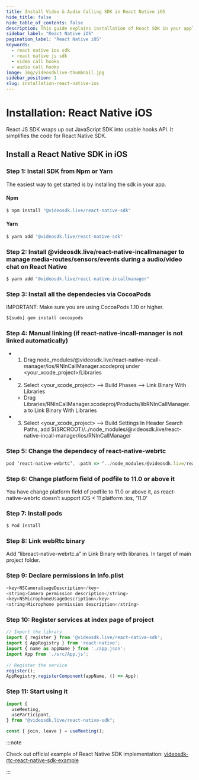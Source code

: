 ```yaml
---
title: Install Video & Audio Calling SDK in React Native iOS
hide_title: false
hide_table_of_contents: false
description: This guide explains installation of React SDK in your application. it uses react hooks to simplify installation steps.
sidebar_label: "React Native iOS"
pagination_label: "React Native iOS"
keywords:
  - react native ios sdk
  - react native js sdk
  - video call hooks
  - audio call hooks
image: img/videosdklive-thumbnail.jpg
sidebar_position: 1
slug: installation-react-native-ios
---
```


# Installation: React Native iOS
React JS SDK wraps up out JavaScript SDK into usable hooks API. It simplifies the code for React Native SDK.

## Install a React Native SDK in iOS

### Step 1: Install SDK from Npm or Yarn

The easiest way to get started is by installing the sdk in your app.

#### Npm
```js
$ npm install "@videosdk.live/react-native-sdk"
```
#### Yarn
```js
$ yarn add "@videosdk.live/react-native-sdk"
```

### Step 2: Install @videosdk.live/react-native-incallmanager to manage media-routes/sensors/events during a audio/video chat on React Native

```js title="Install @videosdk.live/react-native-incallmanager"
$ yarn add "@videosdk.live/react-native-incallmanager"
```

### Step 3: Install all the dependecies via CocoaPods
IMPORTANT: Make sure you are using CocoaPods 1.10 or higher.

```js
$[sudo] gem install cocoapods
```

### Step 4: Manual linking (if react-native-incall-manager is not linked automatically)

- 1. Drag node_modules/@videosdk.live/react-native-incall-manager/ios/RNInCallManager.xcodeproj under <your_xcode_project>/Libraries

- 2. Select <your_xcode_project> --> Build Phases --> Link Binary With Libraries
    - Drag Libraries/RNInCallManager.xcodeproj/Products/libRNInCallManager.a to Link Binary With Libraries

- 3. Select <your_xcode_project> --> Build Settings In Header Search Paths, add $(SRCROOT)/../node_modules/@videosdk.live/react-native-incall-manager/ios/RNInCallManager

### Step 5: Change the dependecy of react-native-webrtc
```js title="Podfile"
pod ‘react-native-webrtc’, :path => ‘../node_modules/@videosdk.live/react-native-webrtc’
```

### Step 6: Change platform field of podfile to 11.0 or above it
You have change platform field of podfile to 11.0 or above it, as react-native-webrtc doesn’t support iOS < 11 platform :ios, ‘11.0’

### Step 7: Install pods
```js 
$ Pod install
```
### Step 8: Link webRtc binary 
Add “libreact-native-webrtc.a” in Link Binary with libraries. In target of main project folder.

### Step 9: Declare permissions in Info.plist 
```js title="iOS/projectname/info.plist"
<key>NSCameraUsageDescription</key>
<string>Camera permission description</string>
<key>NSMicrophoneUsageDescription</key>
<string>Microphone permission description</string>
```

### Step 10: Register services at index page of project
```js title="App.js"
// Import the library
import { register } from '@videosdk.live/react-native-sdk';
import { AppRegistry } from 'react-native';
import { name as appName } from './app.json';
import App from './src/App.js';
​
// Register the service
register();
AppRegistry.registerComponent(appName, () => App);
```

### Step 11: Start using it
```js title="MeetingGrid.js"
import {
  useMeeting,
  useParticipant,
} from "@videosdk.live/react-native-sdk";

const { join, leave } = useMeeting();
```

:::note

Check out official example of React Native SDK implementation: [videosdk-rtc-react-native-sdk-example](https://github.com/videosdk-live/videosdk-rtc-react-native-sdk-example)

:::
